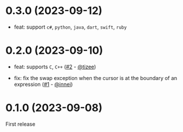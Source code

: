 # 0.3.0 (2023-09-12)

- feat: support `c#`, `python`, `java`, `dart`, `swift`, `ruby`

# 0.2.0 (2023-09-10)

- feat: supports `C`, `C++` ([#2](https://github.com/xlboy/swap-ternary.nvim/pull/2) - [@tizee](https://github.com/tizee))

- fix: fix the swap exception when the cursor is at the boundary of an expression ([#1](https://github.com/xlboy/swap-ternary.nvim/pull/1) - [@innei](https://github.com/innei/))

# 0.1.0 (2023-09-08)

First release